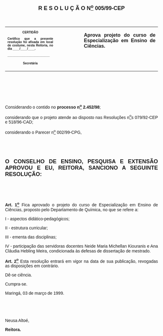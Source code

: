 <BODY>

<B><FONT FACE="Arial" SIZE=4><P ALIGN="CENTER"></P>
<P ALIGN="CENTER">R E S O L U &Ccedil; &Atilde; O  N<U><SUP>o</U></SUP> 005/99-CEP</P>
</B></FONT><FONT FACE="Arial"><P ALIGN="JUSTIFY"></P>
<P ALIGN="JUSTIFY">&nbsp;</P></FONT>
<TABLE CELLSPACING=0 BORDER=0 CELLPADDING=7 WIDTH=596>
<TR><TD WIDTH="33%" VALIGN="TOP">
<B><FONT FACE="Arial" SIZE=1><P ALIGN="CENTER">CERTID&Atilde;O</P>
<P ALIGN="JUSTIFY">   Certifico que a presente resolu&ccedil;&atilde;o foi afixada em local de costume, nesta Reitoria, no dia ____/____/____.</P>
<P ALIGN="JUSTIFY"></P>
<P ALIGN="JUSTIFY">_________________________</P>
<P ALIGN="CENTER">Secret&aacute;ria</B></FONT></TD>
<TD WIDTH="17%" VALIGN="TOP">&nbsp;</TD>
<TD WIDTH="50%" VALIGN="TOP">
<B><FONT FACE="Arial"><P ALIGN="JUSTIFY">Aprova projeto do curso de Especializa&ccedil;&atilde;o em Ensino de Ci&ecirc;ncias.</P>
<P ALIGN="JUSTIFY"></P>
<P ALIGN="JUSTIFY">&nbsp;</B></FONT></TD>
</TR>
</TABLE>

<FONT FACE="Arial"><P ALIGN="JUSTIFY">&nbsp;</P>
<P ALIGN="JUSTIFY">&nbsp;</P>
<P ALIGN="JUSTIFY">&nbsp;</P>
<P ALIGN="JUSTIFY">&#9;Considerando o contido no <B>processo n<U><SUP>o</U></SUP> 2.452/98</B>;</P>
<P ALIGN="JUSTIFY">considerando que o projeto atende ao disposto nas Resolu&ccedil;&otilde;es n<U><SUP>o</U>s</SUP> 079/92-CEP e 518/96-CAD;</P>
<P ALIGN="JUSTIFY">&#9;considerando o Parecer n<U><SUP>o</U></SUP> 002/99-CPG,</P>
<P ALIGN="JUSTIFY"></P>
<P ALIGN="JUSTIFY">&nbsp;</P>
<P ALIGN="JUSTIFY">&nbsp;</P>
</FONT><B><FONT FACE="Arial" SIZE=4><P ALIGN="JUSTIFY">O CONSELHO DE ENSINO, PESQUISA E EXTENS&Atilde;O APROVOU E EU, REITORA, SANCIONO A SEGUINTE RESOLU&Ccedil;&Atilde;O:</P>
</B></FONT><FONT FACE="Arial"><P ALIGN="JUSTIFY"></P>
<P ALIGN="JUSTIFY">&nbsp;</P>
<P ALIGN="JUSTIFY">&nbsp;</P>
<P ALIGN="JUSTIFY">&#9;<B>Art. 1<U><SUP>o</B></U></SUP> Fica aprovado o projeto do curso de Especializa&ccedil;&atilde;o em Ensino de Ci&ecirc;ncias, proposto pelo Departamento de Qu&iacute;mica, no que se refere a:</P>
<P ALIGN="JUSTIFY">&#9;I - aspectos did&aacute;tico-pedag&oacute;gicos;</P>
<P ALIGN="JUSTIFY">&#9;II - estrutura curricular;</P>
<P ALIGN="JUSTIFY">&#9;III - ementa das disciplinas;</P>
<P ALIGN="JUSTIFY">&#9;IV - participa&ccedil;&atilde;o das servidoras docentes Neide Maria Michellan Kiouranis e Ana Cl&aacute;udia Hebling Meira, condicionada &agrave;s defesas de disserta&ccedil;&atilde;o de mestrado.</P>
<P ALIGN="JUSTIFY">&#9;<B>Art. 2<U><SUP>o</B></U></SUP> Esta resolu&ccedil;&atilde;o entrar&aacute; em vigor na data de sua publica&ccedil;&atilde;o, revogadas as disposi&ccedil;&otilde;es em contr&aacute;rio.</P>
<P ALIGN="JUSTIFY">&#9;D&ecirc;-se ci&ecirc;ncia.</P>
<P ALIGN="JUSTIFY">&#9;Cumpra-se.</P>
<P ALIGN="JUSTIFY"></P>
<P ALIGN="JUSTIFY">Maring&aacute;, 03 de mar&ccedil;o de 1999.</P>
<P ALIGN="JUSTIFY"></P>
<P ALIGN="JUSTIFY">&nbsp;</P>
<P ALIGN="JUSTIFY">&nbsp;</P>
<P ALIGN="JUSTIFY">Neusa Alto&eacute;,</P>
<B><P ALIGN="JUSTIFY">Reitora.</P>
</B></FONT><FONT SIZE=2></FONT></BODY>
